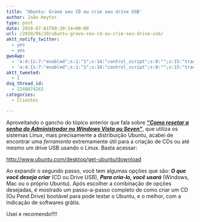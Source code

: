 ```yaml
---
title: 'Ubuntu: Grave seu CD ou crie seu drive USB'
author: João Heytor
type: post
date: 2010-07-01T00:39:14+00:00
url: /2010/06/30/ubuntu-grave-seu-cd-ou-crie-seu-drive-usb/
aktt_notify_twitter:
  - yes
  - yes
gwo4wp:
  - 'a:4:{s:7:"enabled";s:1:"1";s:14:"control_script";s:0:"";s:15:"tracking_script";s:0:"";s:17:"conversion_script";s:0:"";}'
  - 'a:4:{s:7:"enabled";s:1:"1";s:14:"control_script";s:0:"";s:15:"tracking_script";s:0:"";s:17:"conversion_script";s:0:"";}'
aktt_tweeted:
  - 1
dsq_thread_id:
  - 2248074263
categories:
  - Clientes

---
```

Aproveitando o gancho do tópico anterior que fala sobre <a href="http://www.joaoheytor.com/como-resetar-a-senha-do-administrador-no-windows-vista-ou-seven/" target="_blank"><strong><em>&#8220;Como resetar a senha do Administrador no Windows Vista ou Seven&#8221;</em></strong></a>, que utiliza os sistemas Linux, mais precisamente a distribuição Ubuntu, acabei de encontrar uma _ferramenta_ extremamente útil para a criação de CDs ou até mesmo um drive USB usando o Linux. Basta acessar:

<http://www.ubuntu.com/desktop/get-ubuntu/download>

Ao expandir o segundo passo, você tem algumas opções que são: _**O que você deseja criar**_ (CD ou Drive USB), _**Para cria-lo, você usará**_ (Windows, Mac ou o próprio Ubuntu). Após escolher a combinação de opções desejadas, é mostrado um passo-a-passo completo de como criar um CD (Ou Pend Drive) bootável para pode testar o Ubuntu, e o melhor, com a indicação de softwares grátis.

Usei e recomendo!!!!